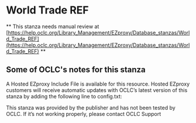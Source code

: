 # World Trade REF
** This stanza needs manual review at [https://help.oclc.org/Library_Management/EZproxy/Database_stanzas/World_Trade_REF](https://help.oclc.org/Library_Management/EZproxy/Database_stanzas/World_Trade_REF) **

## Some of OCLC's notes for this stanza

A Hosted EZproxy Include File is available for this resource. Hosted EZproxy customers will receive automatic updates with OCLC&rsquo;s latest version of this stanza by adding the following line to config.txt:

This stanza was provided by the publisher and has not been tested by OCLC. If it&rsquo;s not working properly, please contact OCLC Support  
